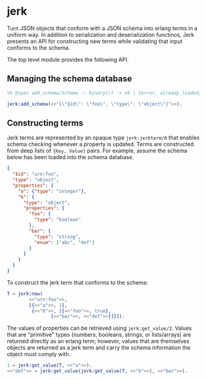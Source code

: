 # jerk

Turn JSON objects that conform with a JSON schema into erlang terms in
a uniform way. In addition to serialization and deserialization
functinos, Jerk presents an API for constructing new terms while
validating that input conforms to the schema.

The top level module provides the following API.

## Managing the schema database

```erlang
%% @spec add_schema(Schema :: binary()) -> ok | {error, already_loaded}.

jerk:add_schema(<<"{\"$id\": \"foo\", \"type\": \"object\"}">>).
```

## Constructing terms

Jerk terms are represented by an opaque type `jerk:jerkterm/0` that
enables schema checking whenever a property is updated. Terms are
constructed from deep lists of `{Key, Value}` pairs. For example,
assume the schema below has been loaded into the schema database.

```json
{
  "$id": "urn:foo",
  "type": "object",
  "properties": {
    "a": {"type": "integer"},
    "b": {
      "type": "object",
      "properties": {
        "foo": {
          "type": "boolean"
        },
        "bar": {
          "type": "string",
          "enum": ["abc", "def"]
        }
      }
    }
  }
}
```

To construct the jerk term that conforms to the schema:

```erlang
T = jerk:new(
        <<"urn:foo">>,
        [{<<"a">>, 1},
         {<<"b">>, [{<<"foo">>, true},
                {<<"bar">>, <<"def">>}]}]).
```

The values of properties can be retrieved using
`jerk:get_value/2`. Values that are "primitive" types (numbers,
booleans, strings, or lists/arrays) are returned directly as an erlang
term; however, values that are themselves objects are returned as a
jerk term and carry the schema information the object must comply
with.

```erlang
1 = jerk:get_value(T, <<"a">>).
<<"def">> = jerk:get_value(jerk:get_value(T, <<"b">>), <<"bar">>).
```
